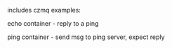 includes czmq examples:

  echo container - reply to a ping 

  ping container - send msg to ping server, expect reply
